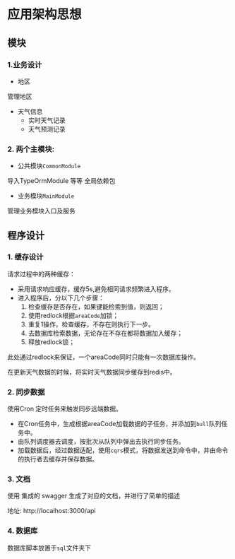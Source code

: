 # 应用架构思想

## 模块

### 1.业务设计

* 地区

管理地区

* 天气信息
  * 实时天气记录
  * 天气预测记录

### 2. 两个主模块:

* 公共模块`CommonModule`

导入TypeOrmModule 等等 全局依赖包

* 业务模块`MainModule`

管理业务模块入口及服务

## 程序设计

### 1. 缓存设计

请求过程中的两种缓存：

* 采用请求响应缓存，缓存5s,避免相同请求频繁进入程序。
* 进入程序后，分以下几个步骤：
  1. 检查缓存是否存在，如果键能检索到值，则返回；
  2. 使用redlock根据`areaCode`加锁；
  3. 重复1操作，检查缓存，不存在则执行下一步。
  4. 去数据库检索数据，无论存在不存在都将数据加入缓存；
  5. 释放redlock锁；

此处通过redlock来保证，一个areaCode同时只能有一次数据库操作。

在更新天气数据的时候，将实时天气数据同步缓存到redis中。

### 2. 同步数据

使用Cron 定时任务来触发同步远端数据。

* 在Cron任务中，生成根据areaCode加载数据的子任务，并添加到`bull`队列任务中。
* 由队列调度器去调度，按批次从队列中弹出去执行同步任务。
* 加载数据后，经过数据适配，使用`cqrs`模式，将数据发送到命令中，并由命令的执行者去缓存并保存数据。

### 3. 文档

使用 集成的 swagger 生成了对应的文档，并进行了简单的描述

地址: http://localhost:3000/api

### 4. 数据库

数据库脚本放置于`sql`文件夹下

